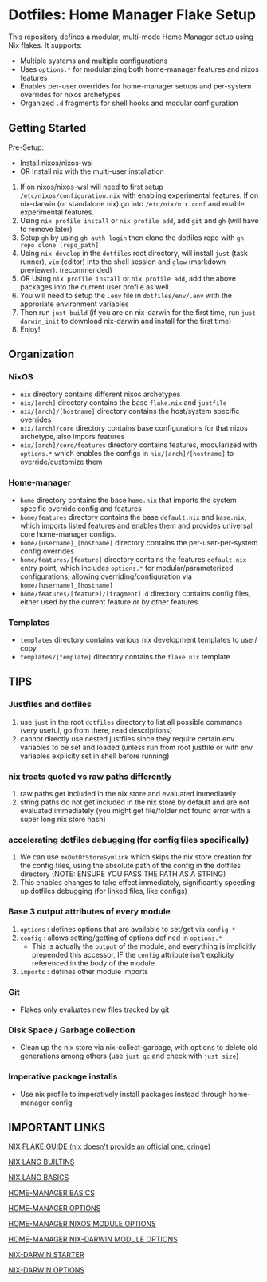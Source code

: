 # Dotfiles: Home Manager Flake Setup

This repository defines a modular, multi-mode Home Manager setup using Nix flakes.
It supports:
- Multiple systems and multiple configurations
- Uses `options.*` for modularizing both home-manager features and nixos features
- Enables per-user overrides for home-manager setups and per-system overrides for nixos archetypes
- Organized `.d` fragments for shell hooks and modular configuration

## Getting Started

Pre-Setup:
- Install nixos/nixos-wsl
- OR Install nix with the multi-user installation

1. If on nixos/nixos-wsl will need to first setup `/etc/nixos/configuration.nix` with enabling experimental features. If on nix-darwin (or standalone nix) go into `/etc/nix/nix.conf` and enable experimental features.
2. Using `nix profile install` or `nix profile add`, add `git` and `gh` (will have to remove later)
3. Setup `gh` by using `gh auth login` then clone the dotfiles repo with `gh repo clone [repo_path]`
4. Using `nix develop` in the `dotfiles` root directory, will install `just` (task runner), `vim` (editor) into the shell session and `glow` (markdown previewer). (recommended)
5. OR Using `nix profile install` or `nix profile add`, add the above packages into the current user profile as well
6. You will need to setup the `.env` file in `dotfiles/env/.env` with the approriate environment variables
7. Then run `just build` (if you are on nix-darwin for the first time, run `just darwin_init` to download nix-darwin and install for the first time)
8. Enjoy!

## Organization

### NixOS
- `nix` directory contains different nixos archetypes
- `nix/[arch]` directory contains the base `flake.nix` and `justfile`
- `nix/[arch]/[hostname]` directory contains the host/system specific overrides
- `nix/[arch]/core` directory contains base configurations for that nixos archetype, also impors features
- `nix/[arch]/core/features` directory contains features, modularized with `options.*` which enables the configs in `nix/[arch]/[hostname]` to override/customize them

### Home-manager
- `home` directory contains the base `home.nix` that imports the system specific override config and features
- `home/features` directory contains the base `default.nix` and `base.nix`, which imports listed features and enables them and provides universal core home-manager configs.
- `home/[username]_[hostname]` directory contains the per-user-per-system config overrides
- `home/features/[feature]` directory contains the features `default.nix` entry point, which includes `options.*` for modular/parameterized configurations, allowing overriding/configuration via `home/[username]_[hostname]`
- `home/features/[feature]/[fragment].d` directory contains config files, either used by the current feature or by other features

### Templates
- `templates` directory contains various nix development templates to use / copy
- `templates/[template]` directory contains the `flake.nix` template

## TIPS

### Justfiles and dotfiles
1. use `just` in the root `dotfiles` directory to list all possible commands (very useful, go from there, read descriptions)
2. cannot directly use nested justfiles since they require certain env variables to be set and loaded (unless run from root justfile or with env variables explicity set in shell before running)

### nix treats quoted vs raw paths differently
1. raw paths get included in the nix store and evaluated immediately
2. string paths do not get included in the nix store by default and are not evaluated immediately (you might get file/folder not found error with a super long nix store hash)

### accelerating dotfiles debugging (for config files specifically)
1. We can use `mkOutOfStoreSymlink` which skips the nix store creation for the config files, using the absolute path of the config in the dotfiles directory (NOTE: ENSURE YOU PASS THE PATH AS A STRING)
2. This enables changes to take effect immediately, significantly speeding up dotfiles debugging (for linked files, like configs)

### Base 3 output attributes of every module
1. `options` : defines options that are available to set/get via `config.*`
2. `config` : allows setting/getting of options defined in `options.*`
    - This is actually the `output` of the module, and everything is implicitly prepended this accessor, IF the `config` attribute isn't explicity referenced in the body of the module
3. `imports` : defines other module imports

### Git
- Flakes only evaluates new files tracked by git

### Disk Space / Garbage collection
- Clean up the nix store via nix-collect-garbage, with options to delete old generations among others (use `just gc` and check with `just size`)

### Imperative package installs
- Use nix profile to imperatively install packages instead through home-manager config

## IMPORTANT LINKS

[NIX FLAKE GUIDE (nix doesn't provide an official one, cringe)](https://nixos-and-flakes.thiscute.world)

[NIX LANG BUILTINS](https://nix.dev/manual/nix/2.25/language/builtins)

[NIX LANG BASICS](https://nix.dev/tutorials/nix-language)

[HOME-MANAGER BASICS](https://nix-community.github.io/home-manager/index.xhtml#sec-flakes-nix-darwin-module)

[HOME-MANAGER OPTIONS](https://nix-community.github.io/home-manager/options.xhtml)

[HOME-MANAGER NIXOS MODULE OPTIONS](https://nix-community.github.io/home-manager/nixos-options.xhtml)

[HOME-MANAGER NIX-DARWIN MODULE OPTIONS](https://nix-community.github.io/home-manager/nix-darwin-options.xhtml)

[NIX-DARWIN STARTER](https://github.com/nix-darwin/nix-darwin)

[NIX-DARWIN OPTIONS](https://nix-darwin.github.io/nix-darwin/manual/index.html)